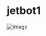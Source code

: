 # jetbot1

![image](https://user-images.githubusercontent.com/102523600/200292038-0411aabb-7f87-48e1-b243-d774ea1abed1.png)
